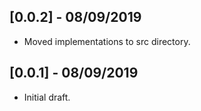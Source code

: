 ## [0.0.2] - 08/09/2019

* Moved implementations to src directory.

## [0.0.1] - 08/09/2019

* Initial draft.
